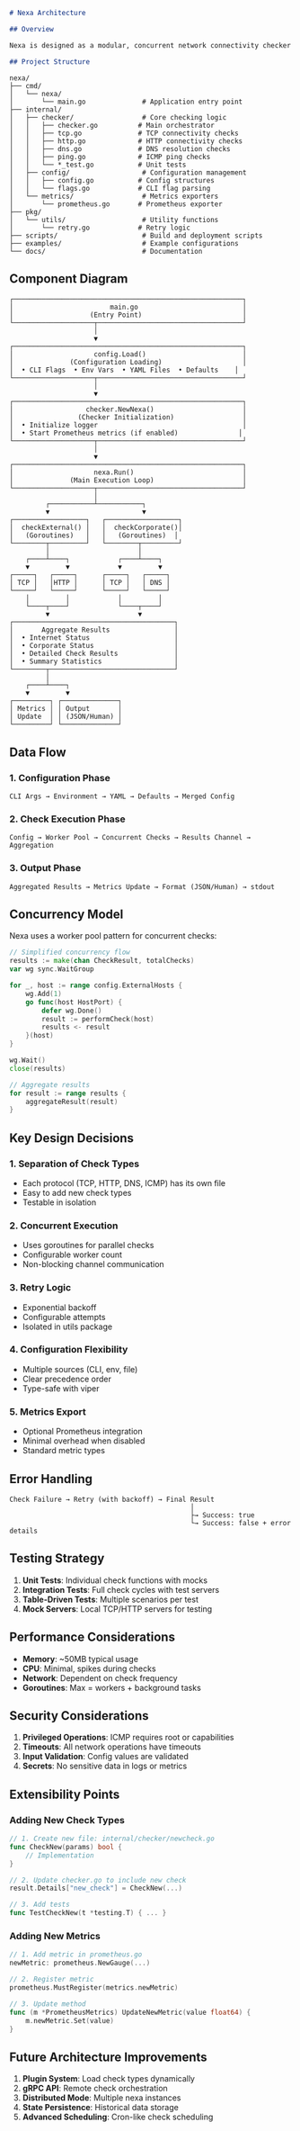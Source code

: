```markdown
# Nexa Architecture

## Overview

Nexa is designed as a modular, concurrent network connectivity checker with clear separation of concerns.

## Project Structure

```

```
nexa/
├── cmd/
│   └── nexa/
│       └── main.go              # Application entry point
├── internal/
│   ├── checker/                 # Core checking logic
│   │   ├── checker.go          # Main orchestrator
│   │   ├── tcp.go              # TCP connectivity checks
│   │   ├── http.go             # HTTP connectivity checks
│   │   ├── dns.go              # DNS resolution checks
│   │   ├── ping.go             # ICMP ping checks
│   │   └── *_test.go           # Unit tests
│   ├── config/                  # Configuration management
│   │   ├── config.go           # Config structures
│   │   └── flags.go            # CLI flag parsing
│   └── metrics/                 # Metrics exporters
│       └── prometheus.go       # Prometheus exporter
├── pkg/
│   └── utils/                   # Utility functions
│       └── retry.go            # Retry logic
├── scripts/                     # Build and deployment scripts
├── examples/                    # Example configurations
└── docs/                        # Documentation
```

## Component Diagram

```
┌─────────────────────────────────────────────────────────┐
│                        main.go                          │
│                   (Entry Point)                         │
└────────────────────┬────────────────────────────────────┘
                     │
                     ▼
┌─────────────────────────────────────────────────────────┐
│                    config.Load()                        │
│              (Configuration Loading)                    │
│  • CLI Flags  • Env Vars  • YAML Files  • Defaults    │
└────────────────────┬────────────────────────────────────┘
                     │
                     ▼
┌─────────────────────────────────────────────────────────┐
│                  checker.NewNexa()                      │
│                (Checker Initialization)                 │
│  • Initialize logger                                    │
│  • Start Prometheus metrics (if enabled)               │
└────────────────────┬────────────────────────────────────┘
                     │
                     ▼
┌─────────────────────────────────────────────────────────┐
│                    nexa.Run()                           │
│              (Main Execution Loop)                      │
└────────────────────┬────────────────────────────────────┘
                     │
         ┌───────────┴───────────┐
         ▼                       ▼
┌──────────────────┐   ┌──────────────────┐
│  checkExternal() │   │  checkCorporate()│
│   (Goroutines)   │   │   (Goroutines)  │
└────────┬─────────┘   └────────┬─────────┘
         │                      │
    ┌────┴────┐            ┌────┴────┐
    ▼         ▼            ▼         ▼
┌─────┐   ┌─────┐      ┌─────┐   ┌─────┐
│ TCP │   │HTTP │      │ TCP │   │ DNS │
└─────┘   └─────┘      └─────┘   └─────┘
    │         │            │         │
    └────┬────┘            └────┬────┘
         ▼                      ▼
┌────────────────────────────────────────┐
│       Aggregate Results                │
│  • Internet Status                     │
│  • Corporate Status                    │
│  • Detailed Check Results              │
│  • Summary Statistics                  │
└────────┬───────────────────────────────┘
         │
    ┌────┴────┐
    ▼         ▼
┌─────────┐ ┌──────────────┐
│ Metrics │ │ Output       │
│ Update  │ │ (JSON/Human) │
└─────────┘ └──────────────┘
```

## Data Flow

### 1. Configuration Phase
```
CLI Args → Environment → YAML → Defaults → Merged Config
```

### 2. Check Execution Phase
```
Config → Worker Pool → Concurrent Checks → Results Channel → Aggregation
```

### 3. Output Phase
```
Aggregated Results → Metrics Update → Format (JSON/Human) → stdout
```

## Concurrency Model

Nexa uses a worker pool pattern for concurrent checks:

```go
// Simplified concurrency flow
results := make(chan CheckResult, totalChecks)
var wg sync.WaitGroup

for _, host := range config.ExternalHosts {
    wg.Add(1)
    go func(host HostPort) {
        defer wg.Done()
        result := performCheck(host)
        results <- result
    }(host)
}

wg.Wait()
close(results)

// Aggregate results
for result := range results {
    aggregateResult(result)
}
```

## Key Design Decisions

### 1. **Separation of Check Types**
- Each protocol (TCP, HTTP, DNS, ICMP) has its own file
- Easy to add new check types
- Testable in isolation

### 2. **Concurrent Execution**
- Uses goroutines for parallel checks
- Configurable worker count
- Non-blocking channel communication

### 3. **Retry Logic**
- Exponential backoff
- Configurable attempts
- Isolated in utils package

### 4. **Configuration Flexibility**
- Multiple sources (CLI, env, file)
- Clear precedence order
- Type-safe with viper

### 5. **Metrics Export**
- Optional Prometheus integration
- Minimal overhead when disabled
- Standard metric types

## Error Handling

```
Check Failure → Retry (with backoff) → Final Result
                                             │
                                             ├→ Success: true
                                             └→ Success: false + error details
```

## Testing Strategy

1. **Unit Tests**: Individual check functions with mocks
2. **Integration Tests**: Full check cycles with test servers
3. **Table-Driven Tests**: Multiple scenarios per test
4. **Mock Servers**: Local TCP/HTTP servers for testing

## Performance Considerations

- **Memory**: ~50MB typical usage
- **CPU**: Minimal, spikes during checks
- **Network**: Dependent on check frequency
- **Goroutines**: Max = workers + background tasks

## Security Considerations

1. **Privileged Operations**: ICMP requires root or capabilities
2. **Timeouts**: All network operations have timeouts
3. **Input Validation**: Config values are validated
4. **Secrets**: No sensitive data in logs or metrics

## Extensibility Points

### Adding New Check Types

```go
// 1. Create new file: internal/checker/newcheck.go
func CheckNew(params) bool {
    // Implementation
}

// 2. Update checker.go to include new check
result.Details["new_check"] = CheckNew(...)

// 3. Add tests
func TestCheckNew(t *testing.T) { ... }
```

### Adding New Metrics

```go
// 1. Add metric in prometheus.go
newMetric: prometheus.NewGauge(...)

// 2. Register metric
prometheus.MustRegister(metrics.newMetric)

// 3. Update method
func (m *PrometheusMetrics) UpdateNewMetric(value float64) {
    m.newMetric.Set(value)
}
```

## Future Architecture Improvements

1. **Plugin System**: Load check types dynamically
2. **gRPC API**: Remote check orchestration
3. **Distributed Mode**: Multiple nexa instances
4. **State Persistence**: Historical data storage
5. **Advanced Scheduling**: Cron-like check scheduling